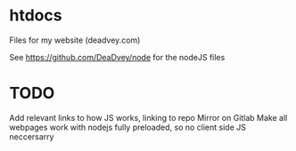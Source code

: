 # htdocs
Files for my website (deadvey.com)

See https://github.com/DeaDvey/node for the nodeJS files

# TODO
Add relevant links to how JS works, linking to repo
Mirror on Gitlab
Make all webpages work with nodejs fully preloaded, so no client side JS neccersarry
